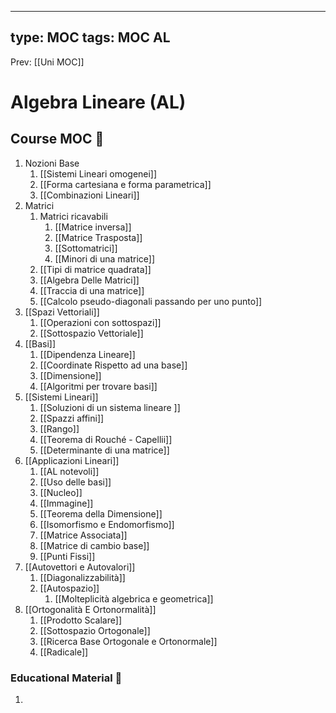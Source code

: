 
---
type: MOC 
tags: MOC AL 
---

Prev: [[Uni MOC]]

# Algebra Lineare (AL)

## Course MOC  📒

1. Nozioni Base
	1. [[Sistemi Lineari omogenei]]
	2. [[Forma cartesiana e forma parametrica]]
	3. [[Combinazioni Lineari]]
2. Matrici
	1. Matrici ricavabili
		1. [[Matrice inversa]]
		2. [[Matrice Trasposta]]
		3. [[Sottomatrici]]
		4. [[Minori di una matrice]]
	2. [[Tipi di matrice quadrata]]
	3. [[Algebra Delle Matrici]]
	4. [[Traccia di una matrice]]
	5. [[Calcolo pseudo-diagonali passando per uno punto]]
3. [[Spazi Vettoriali]]
	1. [[Operazioni con sottospazi]]
	2. [[Sottospazio Vettoriale]]
4. [[Basi]]
	1. [[Dipendenza Lineare]]
	2. [[Coordinate Rispetto ad una base]]
	3. [[Dimensione]]
	4. [[Algoritmi per trovare basi]]
5. [[Sistemi Lineari]]
	1. [[Soluzioni di un sistema lineare ]]
	2. [[Spazzi affini]]
	3. [[Rango]]
	4. [[Teorema di Rouché - Capellii]]
	5. [[Determinante di una matrice]]
6. [[Applicazioni Lineari]]
	1. [[AL notevoli]]
	2. [[Uso delle basi]]
	3. [[Nucleo]]
	4. [[Immagine]]
	5. [[Teorema della Dimensione]]
	6. [[Isomorfismo e Endomorfismo]]
	7. [[Matrice Associata]]
	8. [[Matrice di cambio base]]
	9. [[Punti Fissi]]
7. [[Autovettori e Autovalori]]
	1. [[Diagonalizzabilità]]
	2. [[Autospazio]]
		1. [[Molteplicità algebrica e geometrica]]
8. [[Ortogonalità E Ortonormalità]]
	1. [[Prodotto Scalare]]
	2. [[Sottospazio Ortogonale]]
	3. [[Ricerca Base Ortogonale e Ortonormale]]
	4. [[Radicale]]





### Educational Material 🧱
1. 

